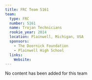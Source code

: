 ```yaml
---
title: FRC Team 5161
team:
  type: FRC
  number: 5161
  name: Trojan Technicians 
  rookie_year: 2014
  location: Plainwell, Michigan, USA
  sponsors:
    - The Doornick Foundation
    - Plainwell High School
  links:
    Website: 
---
```

No content has been added for this team